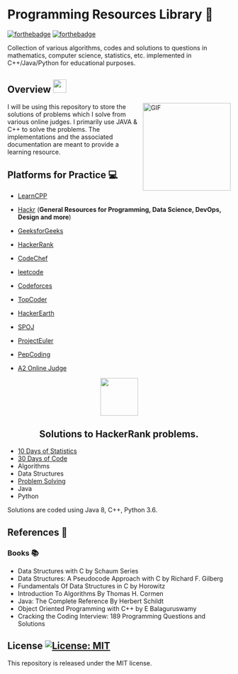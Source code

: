 # Programming Resources Library :dart:

[![forthebadge](https://forthebadge.com/images/badges/built-with-love.svg)](https://forthebadge.com)
[![forthebadge](https://forthebadge.com/images/badges/powered-by-coffee.svg)](https://forthebadge.com)


Collection of various algorithms, codes and solutions to questions in mathematics, computer science, statistics, etc. implemented in C++/Java/Python for educational purposes.
## Overview <img src="https://media.giphy.com/media/WUlplcMpOCEmTGBtBW/giphy.gif" width="30">
<img align="right" height="198px" alt="GIF" src="https://i.pinimg.com/originals/e4/26/70/e426702edf874b181aced1e2fa5c6cde.gif" />
I will be using this repository to store the solutions of problems which I solve from various online judges. I primarily use JAVA & C++ to solve the problems.
The implementations and the associated documentation are meant to provide a learning resource. 

## Platforms for Practice :computer:

- [LearnCPP](https://www.learncpp.com/)

- [Hackr](https://hackr.io/) (**General Resources for Programming, Data Science, DevOps, Design and more**)

- [GeeksforGeeks](https://practice.geeksforgeeks.org)

- [HackerRank](https://www.hackerrank.com/interview/interview-preparation-kit)

- [CodeChef](https://www.codechef.com/problems)

- [leetcode](https://leetcode.com/problemset/all)

- [Codeforces](http://codeforces.com/contests)

- [TopCoder](https://www.topcoder.com)

- [HackerEarth](https://www.hackerearth.com/challenges/)

- [SPOJ](https://www.spoj.com/users/)

- [ProjectEuler](https://projecteuler.net/archives)

- [PepCoding](https://www.pepcoding.com/resources)

- [A2 Online Judge](https://a2oj.com/ps)


<p align="center">
    <a href="https://www.hackerrank.com/salmasaa02">
        <img height=85 src="https://d3keuzeb2crhkn.cloudfront.net/hackerrank/assets/styleguide/logo_wordmark-f5c5eb61ab0a154c3ed9eda24d0b9e31.svg">
    </a>
    <br><h2 align = "center">Solutions to HackerRank problems.</h2>
</p>

* [10 Days of Statistics](#10-days-of-statistics)
* [30 Days of Code](#30-days-of-code)
* Algorithms
* Data Structures
* [Problem Solving](#problem-solving)
* Java
* Python

Solutions are coded using Java 8, C++, Python 3.6.


## References :scroll:
### Books :books:

- Data Structures with C by Schaum Series
- Data Structures: A Pseudocode Approach with C by Richard F. Gilberg
- Fundamentals Of Data Structures in C by Horowitz
- Introduction To Algorithms By Thomas H. Cormen
- Java: The Complete Reference By Herbert Schildt
- Object Oriented Programming with C++ by E Balaguruswamy
- Cracking the Coding Interview: 189 Programming Questions and Solutions

## License [![License: MIT](https://img.shields.io/badge/License-MIT-yellow.svg)](https://opensource.org/licenses/MIT)
This repository is released under the MIT license. 
